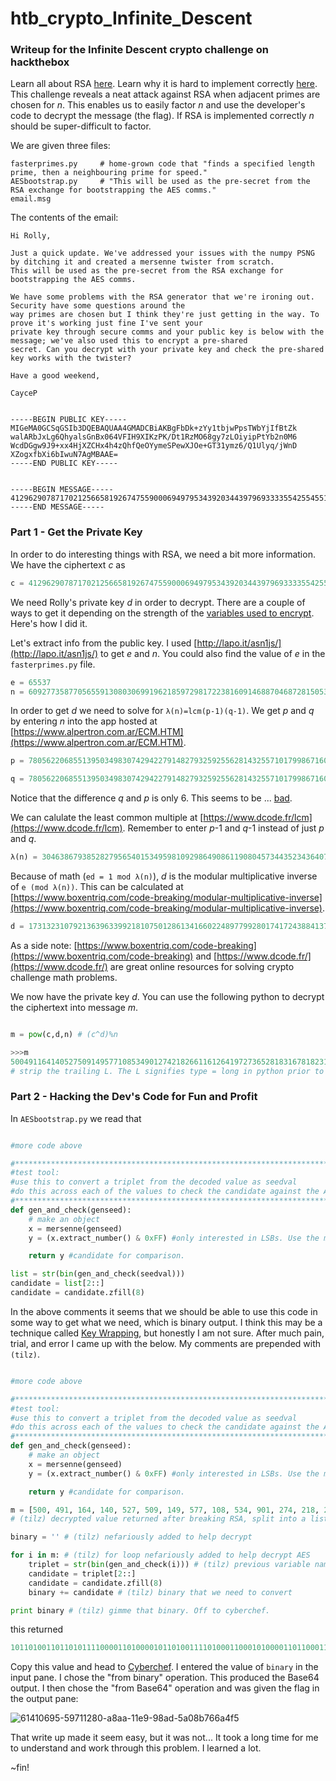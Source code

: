 # htb_crypto_Infinite_Descent
### Writeup for the Infinite Descent crypto challenge on hackthebox 

Learn all about RSA [here](https://en.wikipedia.org/wiki/RSA_(cryptosystem)). Learn why it is hard to implement correctly [here](https://blog.trailofbits.com/2019/07/08/fuck-rsa/). This challenge reveals a neat attack against RSA when adjacent primes are chosen for _n_. This enables us to easily factor _n_ and use the developer's code to decrypt the message (the flag). If RSA is implemented correctly _n_ should be super-difficult to factor.

We are given three files:

```
fasterprimes.py     # home-grown code that "finds a specified length prime, then a neighbouring prime for speed."
AESbootstrap.py     # "This will be used as the pre-secret from the RSA exchange for bootstrapping the AES comms."
email.msg
```
The contents of the email:

```
Hi Rolly,

Just a quick update. We've addressed your issues with the numpy PSNG by ditching it and created a mersenne twister from scratch.
This will be used as the pre-secret from the RSA exchange for bootstrapping the AES comms.

We have some problems with the RSA generator that we're ironing out. Security have some questions around the
way primes are chosen but I think they're just getting in the way. To prove it's working just fine I've sent your
private key through secure comms and your public key is below with the message; we've also used this to encrypt a pre-shared
secret. Can you decrypt with your private key and check the pre-shared key works with the twister?

Have a good weekend,

CayceP


-----BEGIN PUBLIC KEY-----
MIGeMA0GCSqGSIb3DQEBAQUAA4GMADCBiAKBgFbDk+zYy1tbjwPpsTWbYjIfBtZk
walARbJxLg6QhyalsGnBx064VFIH9XIKzPK/Dt1RzMO68gy7zLOiyipPtYb2n0M6
WcdDGgw9J9+xx4HjXZCHx4h4zQhfQeOYymeSPewXJOe+GT31ymz6/Q1Ulyq/jWnD
XZogxfbXi6bIwuN7AgMBAAE=
-----END PUBLIC KEY-----


-----BEGIN MESSAGE-----
41296290787170212566581926747559000694979534392034439796933335542554551981322424774631715454669002723657175134418412556653226439790475349107756702973735895193117931356004359775501074138668004417061809481535231402802835349794859992556874148430578703014721700812262863679987426564893631600671862958451813895661
-----END MESSAGE-----
```
### Part 1 - Get the Private Key

In order to do interesting things with RSA, we need a bit more information. We have the ciphertext _c_ as

```python
c = 41296290787170212566581926747559000694979534392034439796933335542554551981322424774631715454669002723657175134418412556653226439790475349107756702973735895193117931356004359775501074138668004417061809481535231402802835349794859992556874148430578703014721700812262863679987426564893631600671862958451813895661
```

We need Rolly's private key _d_ in order to decrypt. There are a couple of ways to get it depending on the strength of the [variables used to encrypt](https://en.wikipedia.org/wiki/RSA_(cryptosystem)). Here's how I did it.

Let's extract info from the public key. I used [http://lapo.it/asn1js/](http://lapo.it/asn1js/) to get _e_ and _n_. You could also find the value of _e_ in the `fasterprimes.py` file.

```python
e = 65537
n = 60927735877056559130803069919621859729817223816091468870468728150535102345085544195001142179497747300756976118359991531766104121379004146329976732080428122272205922112100073487631152244297343150154109815442681320311122134731991282281969152492933055882377304091844616671159896354284349735375653609635116671867
```

In order to get _d_ we need to solve for `λ(n)=lcm(p-1)(q-1)`. We get _p_ and _q_ by entering _n_ into the app hosted at [https://www.alpertron.com.ar/ECM.HTM](https://www.alpertron.com.ar/ECM.HTM).

```python
p = 7805622068551395034983074294227914827932592556281432557101799867160043121996329164791493852142033952331091204125384233936237118904494182099698709037828123

q = 7805622068551395034983074294227914827932592556281432557101799867160043121996329164791493852142033952331091204125384233936237118904494182099698709037828129
```
Notice that the difference _q_ and _p_ is only 6. This seems to be ... [bad](https://blog.trailofbits.com/2019/07/08/fuck-rsa/).

We can calulate the least common multiple at [https://www.dcode.fr/lcm](https://www.dcode.fr/lcm). Remember to enter _p_-1 and _q_-1 instead of just _p_ and _q_.

```python
λ(n) = 30463867938528279565401534959810929864908611908045734435234364075267551172542772097500571089748873650378488059179995765883052060689502073164988366040214053330480892504655001760741281894233843642484498626288783558355693907322873644811819784752614385907236320954718182951346011940023270373505727106108520507808
```
Because of math (`ed = 1 mod λ(n)`), _d_ is the modular multiplicative inverse of `e (mod λ(n))`. This can be calculated at [https://www.boxentriq.com/code-breaking/modular-multiplicative-inverse](https://www.boxentriq.com/code-breaking/modular-multiplicative-inverse).

```python
d = 17313231079213639633992181075012861341660224897799280174172438841378384896661856501571726975735638616079423321974123354686362772974673760121811445161264821861652064058903828304325339662063166460289266152474968833094529430278281761061095864975447082068158811210147450176325336233243919134711602786122617068737
```
As a side note: [https://www.boxentriq.com/code-breaking](https://www.boxentriq.com/code-breaking) and [https://www.dcode.fr/](https://www.dcode.fr/) are great online resources for solving crypto challenge math problems.

We now have the private key _d_. You can use the following python to decrypt the ciphertext into message _m_.

```python

m = pow(c,d,n) # (c^d)%n

>>>m
500491164140527509149577108534901274218266116126419727365281831678182316L
# strip the trailing L. The L signifies type = long in python prior to 3.0
```

### Part 2 - Hacking the Dev's Code for Fun and Profit

In `AESbootstrap.py` we read that

```python

#more code above

#******************************************************************************
#test tool:
#use this to convert a triplet from the decoded value as seedval
#do this across each of the values to check the candidate against the AESkey.
#******************************************************************************
def gen_and_check(genseed):
    # make an object
    x = mersenne(genseed)
    y = (x.extract_number() & 0xFF) #only interested in LSBs. Use the mask as we don't care about the rest

    return y #candidate for comparison.

list = str(bin(gen_and_check(seedval)))
candidate = list[2::]
candidate = candidate.zfill(8)
```

In the above comments it seems that we should be able to use this code in some way to get what we need, which is binary output. I think this may be a technique called [Key Wrapping](https://en.wikipedia.org/wiki/Key_Wrap), but honestly I am not sure. After much pain, trial, and error I came up with the below. My comments are prepended with `(tilz)`.

```python

#more code above

#******************************************************************************
#test tool:
#use this to convert a triplet from the decoded value as seedval
#do this across each of the values to check the candidate against the AESkey.
#******************************************************************************
def gen_and_check(genseed):
    # make an object
    x = mersenne(genseed)
    y = (x.extract_number() & 0xFF) #only interested in LSBs. Use the mask as we don't care about the rest

    return y #candidate for comparison.

m = [500, 491, 164, 140, 527, 509, 149, 577, 108, 534, 901, 274, 218, 266, 116, 126, 419, 727, 365, 281, 831, 678, 182, 316]
# (tilz) decrypted value returned after breaking RSA, split into a list of "triplets" of type int

binary = '' # (tilz) nefariously added to help decrypt

for i in m: # (tilz) for loop nefariously added to help decrypt AES
    triplet = str(bin(gen_and_check(i))) # (tilz) previous variable name of "list" was confusing
    candidate = triplet[2::]
    candidate = candidate.zfill(8)
    binary += candidate # (tilz) binary that we need to convert

print binary # (tilz) gimme that binary. Off to cyberchef.
```

this returned

```python
10110100110110101111000011010000101101001111010001100010100001101100011011011010011100101110010010011010011001000110101011001100101001001111010010100100111010001011010010100010011110100111101
```

Copy this value and head to [Cyberchef](https://gchq.github.io/CyberChef/). I entered the value of `binary` in the input pane. I chose the "from binary" operation. This produced the Base64 output. I then chose the "from Base64" operation and was given the flag in the output pane:

![61410695-59711280-a8aa-11e9-98ad-5a08b766a4f5](https://user-images.githubusercontent.com/46615118/63297516-3665c400-c297-11e9-8751-f73ccab952be.jpg)

That write up made it seem easy, but it was not... It took a long time for me to understand and work through this problem. I learned a lot.

~fin!


